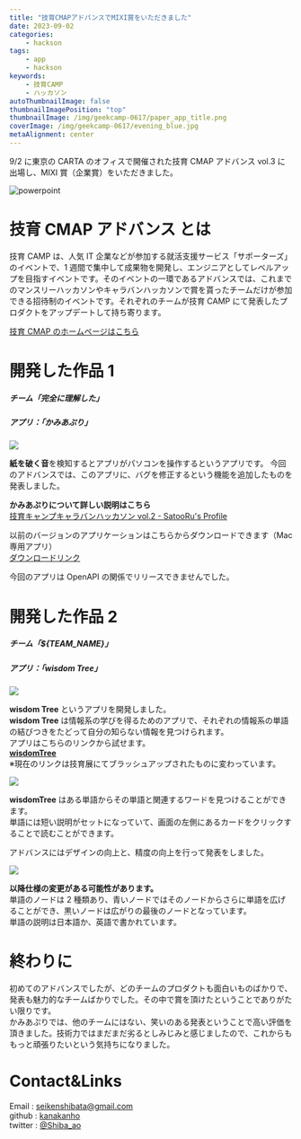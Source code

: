 ```yaml
---
title: "技育CMAPアドバンスでMIXI賞をいただきました"
date: 2023-09-02
categories:
    - hackson
tags:
    - app
    - hackson
keywords:
    - 技育CAMP
    - ハッカソン
autoThumbnailImage: false
thumbnailImagePosition: "top"
thumbnailImage: /img/geekcamp-0617/paper_app_title.png
coverImage: /img/geekcamp-0617/evening_blue.jpg
metaAlignment: center
---
```


9/2 に東京の CARTA のオフィスで開催された技育 CMAP アドバンス vol.3 に出場し、MIXI 賞（企業賞）をいただきました。

<!--more-->

![powerpoint](/img/geekcamp-0617/paper_app_title.png)

<!-- {{< toc >}} -->

# 技育 CMAP アドバンス とは

技育 CAMP は、人気 IT 企業などが参加する就活支援サービス「サポーターズ」のイベントで、1 週間で集中して成果物を開発し、エンジニアとしてレベルアップを目指すイベントです。そのイベントの一環であるアドバンスでは、これまでのマンスリーハッカソンやキャラバンハッカソンで賞を貰ったチームだけが参加できる招待制のイベントです。それぞれのチームが技育 CAMP にて発表したプロダクトをアップデートして持ち寄ります。

[技育 CMAP のホームページはこちら](https://talent.supporterz.jp/geekcamp/)

# 開発した作品 1

##### チーム「完全に理解した」

##### アプリ：「かみあぷり」

![](/img/geekcamp-0617/paper_app_image.png)

**紙を破く音**を検知するとアプリがパソコンを操作するというアプリです。
今回のアドバンスでは、このアプリに、バグを修正するという機能を追加したものを発表しました。

**かみあぷりについて詳しい説明はこちら**  
[技育キャンプキャラバンハッカソン vol.2 - SatooRu's Profile](https://satooru.me/posts/activity-report/2023-06/geekcamp-caravan-vol2/)

以前のバージョンのアプリケーションはこちらからダウンロードできます（Mac 専用アプリ）  
[ダウンロードリンク](https://github.com/SystemEngineeringTeam/geekcamp-caravan-2023-vol2)

今回のアプリは OpenAPI の関係でリリースできませんでした。

# 開発した作品 2

##### チーム「${TEAM_NAME}」

##### アプリ：「wisdom Tree」

![](/img/wisdom-tree/top.png)

**wisdom Tree** というアプリを開発しました。  
**wisdom Tree** は情報系の学びを得るためのアプリで、それぞれの情報系の単語の結びつきをたどって自分の知らない情報を見つけられます。  
アプリはこちらのリンクから試せます。  
[**wisdomTree**](https://wisdom-tree.vercel.app/)  
※現在のリンクは技育展にてブラッシュアップされたものに変わっています。

![](/img/wisdom-tree/0806-front.png)

**wisdomTree** はある単語からその単語と関連するワードを見つけることができます。  
単語には短い説明がセットになっていて、画面の左側にあるカードをクリックすることで読むことができます。

アドバンスにはデザインの向上と、精度の向上を行って発表をしました。

![](/img/wisdom-tree/0806-article.png)

**以降仕様の変更がある可能性があります。**  
単語のノードは 2 種類あり、青いノードではそのノードからさらに単語を広げることができ、黒いノードは広がりの最後のノードとなっています。  
単語の説明は日本語か、英語で書かれています。


# 終わりに

初めてのアドバンスでしたが、どのチームのプロダクトも面白いものばかりで、発表も魅力的なチームばかりでした。その中で賞を頂けたということでありがたい限りです。  
かみあぷりでは、他のチームにはない、笑いのある発表ということで高い評価を頂きました。技術力ではまだまだ劣るとしみじみと感じましたので、これからももっと頑張りたいという気持ちになりました。

# Contact&Links

Email : [seikenshibata@gmail.com](seikenshibata@gmail.com)  
github : [kanakanho](https://github.com/kanakanho)  
twitter : [@Shiba_ao](https://twitter.com/Shiba_ao_)
